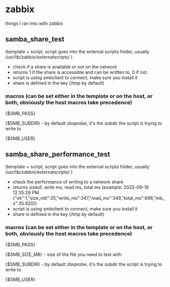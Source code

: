 
# zabbix

things I ran into with zabbix

## samba_share_test 

(template + script, script goes into the external scripts folder, usually /usr/lib/zabbix/externalscripts/ )
- check if a share is available or not on the network
- returns 1 if the share is accessible and can be written to, 0 if not.
- script is using smbclient to connect, make sure you install it
- share is defined in the key (/tmp by default)
 ### macros (can be set either in the template or on the host, or both, obviously the host macros take precedence)

 {$SMB_PASS}

 {$SMB_SUBDIR} - by default zbxprobe, it's the subdir the script is trying to write to

 {$SMB_USER}

## samba_share_performance_test


(template + script, script goes into the external scripts folder, usually /usr/lib/zabbix/externalscripts/ )
- check the performance of writing to a network share
- returns sizeof, write ms, read ms, total ms 
(example: 2025-09-19 12:35:29 PM	{"ok":1,"size_mb":25,"write_ms":347,"read_ms":349,"total_ms":696,"mb_s":35.920})
- script is using smbclient to connect, make sure you install it
- share is defined in the key (/tmp by default)
### macros (can be set either in the template or on the host, or both, obviously the host macros take precedence)
{$SMB_PASS}

{$SMB_SIZE_MB} - size of the file you need to test with

{$SMB_SUBDIR} - by default zbxprobe, it's the subdir the script is trying to write to

{$SMB_USER}

